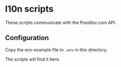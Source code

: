 # l10n scripts

These scripts communicate with the Poeditor.com API.

## Configuration

Copy the env-example file to `.env` in this directory.

The scripts will find it here.
